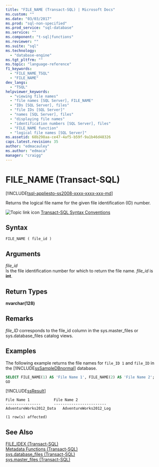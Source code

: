 ```yaml
---
title: "FILE_NAME (Transact-SQL) | Microsoft Docs"
ms.custom: ""
ms.date: "03/03/2017"
ms.prod: "sql-non-specified"
ms.prod_service: "sql-database"
ms.service: ""
ms.component: "t-sql|functions"
ms.reviewer: ""
ms.suite: "sql"
ms.technology: 
  - "database-engine"
ms.tgt_pltfrm: ""
ms.topic: "language-reference"
f1_keywords: 
  - "FILE_NAME_TSQL"
  - "FILE_NAME"
dev_langs: 
  - "TSQL"
helpviewer_keywords: 
  - "viewing file names"
  - "file names [SQL Server], FILE_NAME"
  - "IDs [SQL Server], files"
  - "file IDs [SQL Server]"
  - "names [SQL Server], files"
  - "displaying file names"
  - "identification numbers [SQL Server], files"
  - "FILE_NAME function"
  - "logical file names [SQL Server]"
ms.assetid: 68b298aa-ce47-4af5-b59f-9a1b46d48326
caps.latest.revision: 35
author: "edmacauley"
ms.author: "edmaca"
manager: "craigg"
---
```

# FILE_NAME (Transact-SQL)
[!INCLUDE[tsql-appliesto-ss2008-xxxx-xxxx-xxx-md](../../includes/tsql-appliesto-ss2008-xxxx-xxxx-xxx-md.md)]

  Returns the logical file name for the given file identification (ID) number.  
  
 ![Topic link icon](../../database-engine/configure-windows/media/topic-link.gif "Topic link icon") [Transact-SQL Syntax Conventions](../../t-sql/language-elements/transact-sql-syntax-conventions-transact-sql.md)  
  
## Syntax  
  
```  
FILE_NAME ( file_id )   
```  
  
## Arguments  
 *file_id*  
 Is the file identification number for which to return the file name. *file_id* is **int**.  
  
## Return Types  
 **nvarchar(128)**  
  
## Remarks  
 *file_ID* corresponds to the file_id column in the sys.master_files or sys.database_files catalog views.  
  
## Examples  
 The following example returns the file names for `file_ID 1` and `file_ID` in the [!INCLUDE[ssSampleDBnormal](../../includes/sssampledbnormal-md.md)] database.  
  
```sql  
SELECT FILE_NAME(1) AS 'File Name 1', FILE_NAME(2) AS 'File Name 2';  
GO  
```  
  
 [!INCLUDE[ssResult](../../includes/ssresult-md.md)]  
  
```
File Name 1           File Name 2  
----------------      ------------------------  
AdventureWorks2012_Data   AdventureWorks2012_Log  

(1 row(s) affected)
``` 
  
## See Also  
 [FILE_IDEX &#40;Transact-SQL&#41;](../../t-sql/functions/file-idex-transact-sql.md)   
 [Metadata Functions &#40;Transact-SQL&#41;](../../t-sql/functions/metadata-functions-transact-sql.md)   
 [sys.database_files &#40;Transact-SQL&#41;](../../relational-databases/system-catalog-views/sys-database-files-transact-sql.md)   
 [sys.master_files &#40;Transact-SQL&#41;](../../relational-databases/system-catalog-views/sys-master-files-transact-sql.md)  
  
